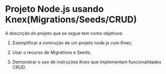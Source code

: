 # Projeto Node.js usando Knex(Migrations/Seeds/CRUD) #
>
A descrição do projeto que se segue tem como objetivos:
>
> 
1. Exemplificar a contrução de um projeto node.js com Knex;

1. Usar o recurso de Migrations e Seeds;

1. Demonstrar o uso de instruções Knex que implementam funcionalidades CRUD.
>


